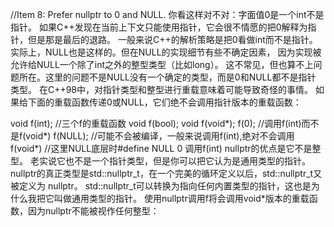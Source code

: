 //Item 8: Prefer nullptr to 0 and NULL.
你看这样对不对：字⾯值0是⼀个int不是指针。
如果C++发现在当前上下⽂只能使⽤指针，它会很不情愿的把0解释为指针，但是那是最后的退路。
⼀般来说C++的解析策略是把0看做int而不是指针。
实际上，NULL也是这样的。但在NULL的实现细节有些不确定因素，
因为实现被允许给NULL⼀个除了int之外的整型类型（⽐如long）。
这不常⻅，但也算不上问题所在。这⾥的问题不是NULL没有⼀个确定的类型，而是0和NULL都不是指针
类型。
在C++98中，对指针类型和整型进⾏重载意味着可能导致奇怪的事情。
如果给下⾯的重载函数传递0或NULL，它们绝不会调⽤指针版本的重载函数：

void f(int); //三个f的重载函数
void f(bool);
void f(void*);
f(0); //调⽤f(int)而不是f(void*)
f(NULL); //可能不会被编译，⼀般来说调⽤f(int),绝对不会调⽤f(void*)
//这里NULL底层时#define NULL 0   调⽤f(int)
nullptr的优点是它不是整型。
⽼实说它也不是⼀个指针类型，但是你可以把它认为是通⽤类型的指针。
nullptr的真正类型是std::nullptr_t，在⼀个完美的循环定义以后，std::nullptr_t⼜被定义为
nullptr。
std::nullptr_t可以转换为指向任何内置类型的指针，这也是为什么我把它叫做通⽤类型的指针。
使⽤nullptr调⽤f将会调⽤void*版本的重载函数，因为nullptr不能被视作任何整型：